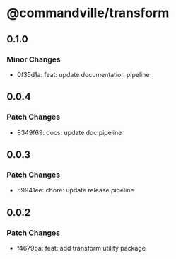 # @commandville/transform

## 0.1.0

### Minor Changes

- 0f35d1a: feat: update documentation pipeline

## 0.0.4

### Patch Changes

- 8349f69: docs: update doc pipeline

## 0.0.3

### Patch Changes

- 59941ee: chore: update release pipeline

## 0.0.2

### Patch Changes

- f4679ba: feat: add transform utility package
